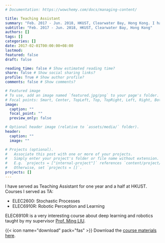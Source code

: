 ```yaml
---
# Documentation: https://wowchemy.com/docs/managing-content/

title: Teaching Assistant
summary: "Feb. 2017 ‐ Jun. 2018, HKUST, Clearwater Bay, Hong Kong. I have served as Teaching Assistant for one year and a half at HKUST."
subtitle: "Feb. 2017 ‐ Jun. 2018, HKUST, Clearwater Bay, Hong Kong"
authors: []
tags: []
categories: []
date: 2017-02-01T00:00:00+08:00
lastmod:
featured: false
draft: false

reading_time: false # Show estimated reading time?
share: false # Show social sharing links?
profile: True # Show author profile?
comments: false # Show comments?

# Featured image
# To use, add an image named `featured.jpg/png` to your page's folder.
# Focal points: Smart, Center, TopLeft, Top, TopRight, Left, Right, BottomLeft, Bottom, BottomRight.
image:
  caption: ""
  focal_point: ""
  preview_only: false

# Optional header image (relative to `assets/media/` folder).
header:
  caption: ""
  image: ""

# Projects (optional).
#   Associate this post with one or more of your projects.
#   Simply enter your project's folder or file name without extension.
#   E.g. `projects = ["internal-project"]` references `content/project/deep-learning/index.md`.
#   Otherwise, set `projects = []`.
projects: []
---
```


I have served as Teaching Assistant for one year and a half at HKUST. Courses I served as TA:

- ELEC2600: Stochastic Processes
- ELEC6910R: Robotic Perception and Learning

ELEC6910R is a very interesting course about deep learning and robotics taught by my supervisor <a target="_blank" href="https://ram-lab.com/people/">Prof. Ming LIU</a>.

{{< icon name="download" pack="fas" >}} Download the <a target="_blank" href="https://drive.google.com/drive/folders/1ozymE1rmwsNDzfHjA8pMABRnCE6OKDaJ?usp=sharing">course materials here</a>.
